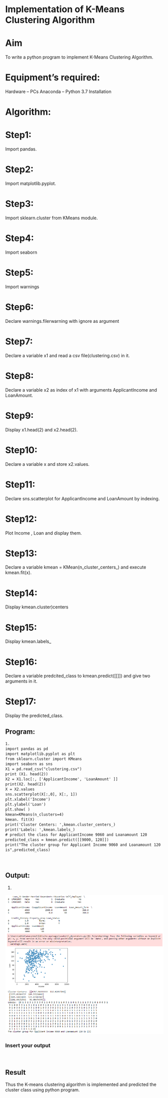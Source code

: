 # Implementation of K-Means Clustering Algorithm
# Aim
To write a python program to implement K-Means Clustering Algorithm.

# Equipment’s required:
Hardware – PCs
Anaconda – Python 3.7 Installation
# Algorithm:
# Step1:
Import pandas.

# Step2:
Import matplotlib.pyplot.

# Step3:
Import sklearn.cluster from KMeans module.

# Step4:
Import seaborn

# Step5:
Import warnings

# Step6:
Declare warnings.filerwarning with ignore as argument

# Step7:
Declare a variable x1 and read a csv file(clustering.csv) in it.

# Step8:
Declare a variable x2 as index of x1 with arguments ApplicantIncome and LoanAmount.

# Step9:
Display x1.head(2) and x2.head(2).

# Step10:
Declare a variable x and store x2.values.

# Step11:
Declare sns.scatterplot for ApplicantIncome and LoanAmount by indexing.

# Step12:
Plot Income , Loan and display them.

# Step13:
Declare a variable kmean = KMean(n_cluster_centers_) and execute kmean.fit(x).

# Step14:
Display kmean.cluster)centers

# Step15:
Display kmean.labels_

# Step16:
Declare a variable predcited_class to kmean.predict([[]]) and give two arguments in it.

# Step17:
Display the predicted_class.


## Program:
```
1.
import pandas as pd
import matplotlib.pyplot as plt
from sklearn.cluster import KMeans
import seaborn as sns
X1 = pd.read_csv("clustering.csv")
print (X1. head(2))
X2 = X1.loc[:, ['ApplicantIncome', 'LoanAmount' ]]
print(X2. head(2))
X = X2.values
sns.scatterplot(X[:,0], X[:, 1])
plt.xlabel('Income')
plt.ylabel('Loan')
plt.show( )
kmean=KMeans(n_clusters=4)
kmean. fit(X)
print('Cluster Centers: ',kmean.cluster_centers_)
print('Labels: ',kmean.labels_)
# predict the class for ApplicantIncome 9060 and Loanamount 120
predicted_class = kmean.predict([[9000, 120]])
print("The cluster group for Applicant Income 9060 and Loanamount 120 is",predicted_class)



```
## Output:

1.
![git](clustering.png)



### Insert your output

<br>

## Result
Thus the K-means clustering algorithm is implemented and predicted the cluster class using python program.
